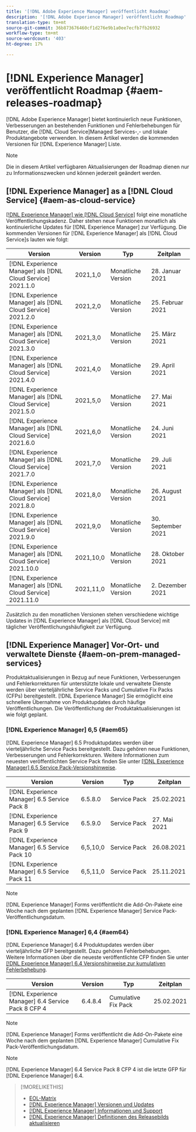 ```yaml
---
title: '[!DNL Adobe Experience Manager] veröffentlicht Roadmap'
description: '[!DNL Adobe Experience Manager] veröffentlicht Roadmap'
translation-type: tm+mt
source-git-commit: 36b873676460cf1d276e9b1a0ee7ecfb7fb26932
workflow-type: tm+mt
source-wordcount: '403'
ht-degree: 17%

---
```



# [!DNL Experience Manager] veröffentlicht Roadmap  {#aem-releases-roadmap}

[!DNL Adobe Experience Manager] bietet kontinuierlich neue Funktionen, Verbesserungen an bestehenden Funktionen und Fehlerbehebungen für Benutzer, die  [!DNL Cloud Service]Managed Services-,- und lokale Produktangebote verwenden. In diesem Artikel werden die kommenden Versionen für [!DNL Experience Manager] Liste.

>[!NOTE]
>
>Die in diesem Artikel verfügbaren Aktualisierungen der Roadmap dienen nur zu Informationszwecken und können jederzeit geändert werden.

## [!DNL Experience Manager] as a [!DNL Cloud Service] {#aem-as-cloud-service}

[[!DNL Experience Manager] wie  [!DNL Cloud Service]](https://experienceleague.adobe.com/docs/experience-manager-cloud-service/release-notes/home.html?lang=de) folgt eine monatliche Veröffentlichungskadenz. Daher stehen neue Funktionen monatlich als kontinuierliche Updates für [!DNL Experience Manager] zur Verfügung. Die kommenden Versionen für [!DNL Experience Manager] als [!DNL Cloud Service]s lauten wie folgt:

| Version | Version | Typ | Zeitplan |
|---|---|---|---|
| [!DNL Experience Manager] als  [!DNL Cloud Service] 2021.1.0 | 2021,1,0 | Monatliche Version | 28. Januar 2021 |
| [!DNL Experience Manager] als  [!DNL Cloud Service] 2021.2.0 | 2021,2,0 | Monatliche Version | 25. Februar 2021 |
| [!DNL Experience Manager] als  [!DNL Cloud Service] 2021.3.0 | 2021,3,0 | Monatliche Version | 25. März 2021 |
| [!DNL Experience Manager] als  [!DNL Cloud Service] 2021.4.0 | 2021,4,0 | Monatliche Version | 29. April 2021 |
| [!DNL Experience Manager] als  [!DNL Cloud Service] 2021.5.0 | 2021,5,0 | Monatliche Version | 27. Mai 2021 |
| [!DNL Experience Manager] als  [!DNL Cloud Service] 2021.6.0 | 2021,6,0 | Monatliche Version | 24. Juni 2021 |
| [!DNL Experience Manager] als  [!DNL Cloud Service] 2021.7.0 | 2021,7,0 | Monatliche Version | 29. Juli 2021 |
| [!DNL Experience Manager] als  [!DNL Cloud Service] 2021.8.0 | 2021,8,0 | Monatliche Version | 26. August 2021 |
| [!DNL Experience Manager] als  [!DNL Cloud Service] 2021.9.0 | 2021,9,0 | Monatliche Version | 30. September 2021 |
| [!DNL Experience Manager] als  [!DNL Cloud Service] 2021.10.0 | 2021,10,0 | Monatliche Version | 28. Oktober 2021 |
| [!DNL Experience Manager] als  [!DNL Cloud Service] 2021.11.0 | 2021,11,0 | Monatliche Version | 2. Dezember 2021 |

Zusätzlich zu den monatlichen Versionen stehen verschiedene wichtige Updates in [!DNL Experience Manager] als [!DNL Cloud Service] mit täglicher Veröffentlichungshäufigkeit zur Verfügung.

## [!DNL Experience Manager] Vor-Ort- und verwaltete Dienste  {#aem-on-prem-managed-services}

Produktaktualisierungen in Bezug auf neue Funktionen, Verbesserungen und Fehlerkorrekturen für unterstützte lokale und verwaltete Dienste werden über vierteljährliche Service Packs und Cumulative Fix Packs (CFPs) bereitgestellt. [!DNL Experience Manager] Sie ermöglicht eine schnellere Übernahme von Produktupdates durch häufige Veröffentlichungen. Die Veröffentlichung der Produktaktualisierungen ist wie folgt geplant.

### [!DNL Experience Manager] 6,5  {#aem65}

[!DNL Experience Manager] 6.5 Produktupdates werden über vierteljährliche Service Packs bereitgestellt. Dazu gehören neue Funktionen, Verbesserungen und Fehlerkorrekturen. Weitere Informationen zum neuesten veröffentlichten Service Pack finden Sie unter [[!DNL Experience Manager] 6.5 Service Pack-Versionshinweise](https://experienceleague.adobe.com/docs/experience-manager-65/release-notes/service-pack/sp-release-notes.html?lang=de).

| Version | Version | Typ | Zeitplan |
|---|---|---|---|
| [!DNL Experience Manager] 6.5 Service Pack 8 | 6.5.8.0 | Service Pack | 25.02.2021 |
| [!DNL Experience Manager] 6.5 Service Pack 9 | 6.5.9.0 | Service Pack | 27. Mai 2021 |
| [!DNL Experience Manager] 6.5 Service Pack 10 | 6,5,10,0 | Service Pack | 26.08.2021 |
| [!DNL Experience Manager] 6.5 Service Pack 11 | 6,5,11,0 | Service Pack | 25.11.2021 |

>[!NOTE]
>
>[!DNL Experience Manager] Forms veröffentlicht die Add-On-Pakete eine Woche nach dem geplanten  [!DNL Experience Manager] Service Pack-Veröffentlichungsdatum.

### [!DNL Experience Manager] 6,4  {#aem64}

[!DNL Experience Manager] 6.4 Produktupdates werden über vierteljährliche GFP bereitgestellt. Dazu gehören Fehlerbehebungen. Weitere Informationen über die neueste veröffentlichte CFP finden Sie unter [[!DNL Experience Manager] 6.4 Versionshinweise zur kumulativen Fehlerbehebung](https://experienceleague.adobe.com/docs/experience-manager-64/release-notes/cfp-release-notes.html).

| Version | Version | Typ | Zeitplan |
|---|---|---|---|
| [!DNL Experience Manager] 6.4 Service Pack 8 CFP 4 | 6.4.8.4 | Cumulative Fix Pack | 25.02.2021 |

>[!NOTE]
>
>[!DNL Experience Manager] Forms veröffentlicht die Add-On-Pakete eine Woche nach dem geplanten  [!DNL Experience Manager] Cumulative Fix Pack-Veröffentlichungsdatum.

>[!NOTE]
>
>[!DNL Experience Manager] 6.4 Service Pack 8 CFP 4 ist die letzte GFP für  [!DNL Experience Manager] 6.4.

>[!MORELIKETHIS]
>
>* [EOL-Matrix](https://helpx.adobe.com/de/support/programs/eol-matrix.html)
>* [[!DNL Experience Manager] Versionen und Updates](https://helpx.adobe.com/experience-manager/aem-releases-updates.html)
>* [[!DNL Experience Manager] Informationen und Support](https://helpx.adobe.com/de/marketing-cloud/experience-manager.html)
>* [[!DNL Experience Manager] Definitionen des Releasebilds aktualisieren](/help/update-release-vehicle-definitions.md)

